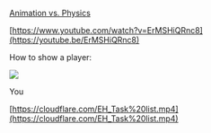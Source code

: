 [Animation vs. Physics](https://youtube.be/ErMSHiQRnc8)

[https://www.youtube.com/watch?v=ErMSHiQRnc8](https://youtube.be/ErMSHiQRnc8)

How to show a player:

<img src="10000001000005700000040E226C4E068C6BB2BE.png" />

You

[https://cloudflare.com/EH_Task%20list.mp4](https://cloudflare.com/EH_Task%20list.mp4)
